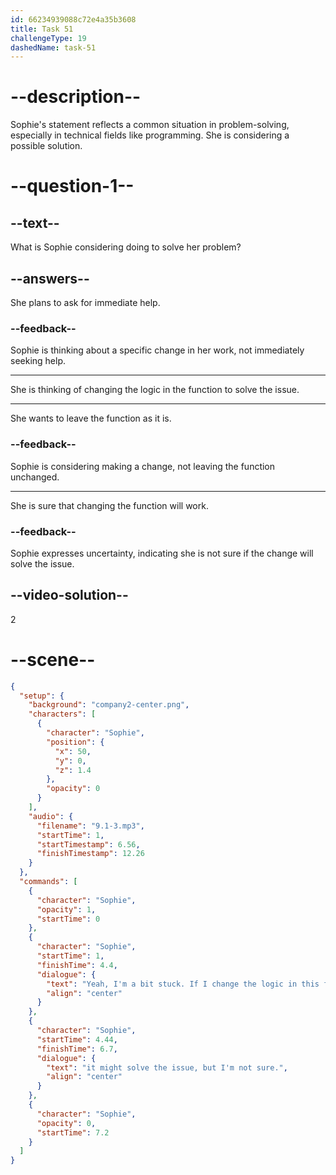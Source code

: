 ```yaml
---
id: 66234939088c72e4a35b3608
title: Task 51
challengeType: 19
dashedName: task-51
---
```


<!-- (Audio) Sophie: Yeah, I'm a bit stuck. If I change the logic in this function, it might solve the issue, but I'm not sure. -->

# --description--

Sophie's statement reflects a common situation in problem-solving, especially in technical fields like programming. She is considering a possible solution.

# --question-1--

## --text--

What is Sophie considering doing to solve her problem?

## --answers--

She plans to ask for immediate help.

### --feedback--

Sophie is thinking about a specific change in her work, not immediately seeking help.

---

She is thinking of changing the logic in the function to solve the issue.

---

She wants to leave the function as it is.

### --feedback--

Sophie is considering making a change, not leaving the function unchanged.

---

She is sure that changing the function will work.

### --feedback--

Sophie expresses uncertainty, indicating she is not sure if the change will solve the issue.

## --video-solution--

2

# --scene--

```json
{
  "setup": {
    "background": "company2-center.png",
    "characters": [
      {
        "character": "Sophie",
        "position": {
          "x": 50,
          "y": 0,
          "z": 1.4
        },
        "opacity": 0
      }
    ],
    "audio": {
      "filename": "9.1-3.mp3",
      "startTime": 1,
      "startTimestamp": 6.56,
      "finishTimestamp": 12.26
    }
  },
  "commands": [
    {
      "character": "Sophie",
      "opacity": 1,
      "startTime": 0
    },
    {
      "character": "Sophie",
      "startTime": 1,
      "finishTime": 4.4,
      "dialogue": {
        "text": "Yeah, I'm a bit stuck. If I change the logic in this function,",
        "align": "center"
      }
    },
    {
      "character": "Sophie",
      "startTime": 4.44,
      "finishTime": 6.7,
      "dialogue": {
        "text": "it might solve the issue, but I'm not sure.",
        "align": "center"
      }
    },
    {
      "character": "Sophie",
      "opacity": 0,
      "startTime": 7.2
    }
  ]
}
```
